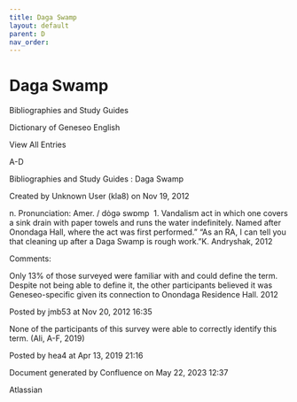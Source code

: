 ```yaml
---
title: Daga Swamp
layout: default
parent: D
nav_order:
---
```


# Daga Swamp

Bibliographies and Study Guides

Dictionary of Geneseo English

View All Entries

A-D

Bibliographies and Study Guides : Daga Swamp

Created by  Unknown User (kla8) on Nov 19, 2012

n. Pronunciation: Amer. / dȯgə swɒmp  1. Vandalism act in which one covers a sink drain with paper towels and runs the water indefinitely. Named after Onondaga Hall, where the act was first performed.” “As an RA, I can tell you that cleaning up after a Daga Swamp is rough work.”K. Andryshak, 2012

Comments:

Only 13% of those surveyed were familiar with and could define the term. Despite not being able to define it, the other participants believed it was Geneseo-specific given its connection to Onondaga Residence Hall. 2012

Posted by jmb53 at Nov 20, 2012 16:35

None of the participants of this survey were able to correctly identify this term. (Ali, A-F, 2019)

Posted by hea4 at Apr 13, 2019 21:16

Document generated by Confluence on May 22, 2023 12:37

Atlassian
